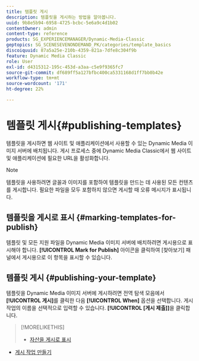 ```yaml
---
title: 템플릿 게시
description: 템플릿을 게시하는 방법을 알아봅니다.
uuid: 9b8e5b94-6958-4725-bcbc-5e6a9c4d1b02
contentOwner: admin
content-type: reference
products: SG_EXPERIENCEMANAGER/Dynamic-Media-Classic
geptopics: SG_SCENESEVENONDEMAND_PK/categories/template_basics
discoiquuid: 87a5a25e-210b-4359-821a-7dfe8c304f9b
feature: Dynamic Media Classic
role: User
exl-id: d4315312-195c-453d-a3aa-c5e9f9365fc7
source-git-commit: df689ff5a127bfbc400ca5331168d1ff7bb0b42e
workflow-type: tm+mt
source-wordcount: '171'
ht-degree: 22%

---
```


# 템플릿 게시{#publishing-templates}

템플릿을 게시하면 웹 사이트 및 애플리케이션에서 사용할 수 있는 Dynamic Media 이미지 서버에 배치됩니다. 게시 프로세스 중에 Dynamic Media Classic에서 웹 사이트 및 애플리케이션에 필요한 URL을 활성화합니다.

>[!NOTE]
>
>템플릿을 사용하려면 글꼴과 이미지를 포함하여 템플릿을 만드는 데 사용된 모든 컨텐츠를 게시합니다. 필요한 파일을 모두 포함하지 않으면 게시할 때 오류 메시지가 표시됩니다.

## 템플릿을 게시로 표시 {#marking-templates-for-publish}

템플릿 및 모든 지원 파일을 Dynamic Media 이미지 서버에 배치하려면 게시용으로 표시해야 합니다. **[!UICONTROL Mark for Publish]** 아이콘을 클릭하여 [찾아보기] 패널에서 게시용으로 이 항목을 표시할 수 있습니다.

## 템플릿 게시 {#publishing-your-template}

템플릿을 Dynamic Media 이미지 서버에 게시하려면 전역 탐색 모음에서 **[!UICONTROL 게시]**&#x200B;를 클릭한 다음 **[!UICONTROL When]** 옵션을 선택합니다. 게시 작업의 이름을 선택적으로 입력할 수 있습니다. **[!UICONTROL [게시 제출]]**&#x200B;을 클릭합니다.

>[!MORELIKETHIS]
>
>* [자산을 게시로 표시](publishing-files.md#publish_after_uploading)
* [게시 작업 만들기](publishing-files.md#creating_a_publish_job)

